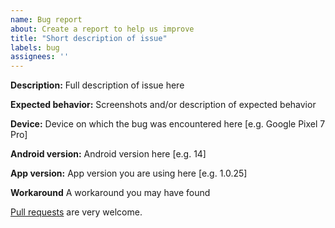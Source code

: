 ```yaml
---
name: Bug report
about: Create a report to help us improve
title: "Short description of issue"
labels: bug
assignees: ''
---
```


**Description:** Full description of issue here

**Expected behavior:** Screenshots and/or description of expected behavior

**Device:** Device on which the bug was encountered here [e.g. Google Pixel 7 Pro]

**Android version:** Android version here [e.g. 14]

**App version:** App version you are using here [e.g. 1.0.25]

**Workaround** A workaround you may have found

[Pull requests](https://github.com/Ramo-Y/PersonalRecord/pulls) are very welcome.